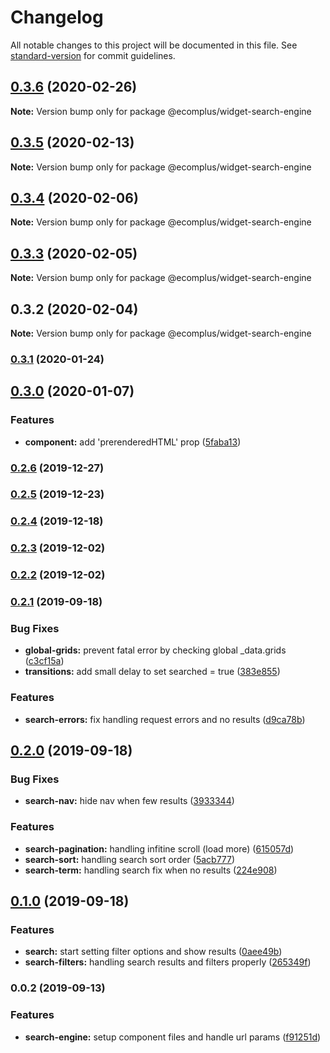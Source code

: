 # Changelog

All notable changes to this project will be documented in this file. See [standard-version](https://github.com/conventional-changelog/standard-version) for commit guidelines.

## [0.3.6](https://github.com/ecomplus/storefront/compare/@ecomplus/widget-search-engine@0.3.5...@ecomplus/widget-search-engine@0.3.6) (2020-02-26)

**Note:** Version bump only for package @ecomplus/widget-search-engine





## [0.3.5](https://github.com/ecomplus/storefront/compare/@ecomplus/widget-search-engine@0.3.4...@ecomplus/widget-search-engine@0.3.5) (2020-02-13)

**Note:** Version bump only for package @ecomplus/widget-search-engine





## [0.3.4](https://github.com/ecomclub/storefront/compare/@ecomplus/widget-search-engine@0.3.3...@ecomplus/widget-search-engine@0.3.4) (2020-02-06)

**Note:** Version bump only for package @ecomplus/widget-search-engine





## [0.3.3](https://github.com/ecomclub/storefront/compare/@ecomplus/widget-search-engine@0.3.2...@ecomplus/widget-search-engine@0.3.3) (2020-02-05)

**Note:** Version bump only for package @ecomplus/widget-search-engine





## 0.3.2 (2020-02-04)

**Note:** Version bump only for package @ecomplus/widget-search-engine


### [0.3.1](https://github.com/ecomclub/widget-search-engine/compare/v0.3.0...v0.3.1) (2020-01-24)

## [0.3.0](https://github.com/ecomclub/widget-search-engine/compare/v0.2.6...v0.3.0) (2020-01-07)


### Features

* **component:** add 'prerenderedHTML' prop ([5faba13](https://github.com/ecomclub/widget-search-engine/commit/5faba1394f71b6000cb891ed495389e3cbd900d1))

### [0.2.6](https://github.com/ecomclub/widget-search-engine/compare/v0.2.5...v0.2.6) (2019-12-27)

### [0.2.5](https://github.com/ecomclub/widget-search-engine/compare/v0.2.4...v0.2.5) (2019-12-23)

### [0.2.4](https://github.com/ecomclub/widget-search-engine/compare/v0.2.3...v0.2.4) (2019-12-18)

### [0.2.3](https://github.com/ecomclub/widget-search-engine/compare/v0.2.2...v0.2.3) (2019-12-02)

### [0.2.2](https://github.com/ecomclub/widget-search-engine/compare/v0.2.1...v0.2.2) (2019-12-02)

### [0.2.1](https://github.com/ecomclub/widget-search-engine/compare/v0.2.0...v0.2.1) (2019-09-18)


### Bug Fixes

* **global-grids:** prevent fatal error by checking global _data.grids ([c3cf15a](https://github.com/ecomclub/widget-search-engine/commit/c3cf15a))
* **transitions:** add small delay to set searched = true ([383e855](https://github.com/ecomclub/widget-search-engine/commit/383e855))


### Features

* **search-errors:** fix handling request errors and no results ([d9ca78b](https://github.com/ecomclub/widget-search-engine/commit/d9ca78b))

## [0.2.0](https://github.com/ecomclub/widget-search-engine/compare/v0.1.0...v0.2.0) (2019-09-18)


### Bug Fixes

* **search-nav:** hide nav when few results ([3933344](https://github.com/ecomclub/widget-search-engine/commit/3933344))


### Features

* **search-pagination:** handling infitine scroll (load more) ([615057d](https://github.com/ecomclub/widget-search-engine/commit/615057d))
* **search-sort:** handling search sort order ([5acb777](https://github.com/ecomclub/widget-search-engine/commit/5acb777))
* **search-term:** handling search fix when no results ([224e908](https://github.com/ecomclub/widget-search-engine/commit/224e908))

## [0.1.0](https://github.com/ecomclub/widget-search-engine/compare/v0.0.2...v0.1.0) (2019-09-18)


### Features

* **search:** start setting filter options and show results ([0aee49b](https://github.com/ecomclub/widget-search-engine/commit/0aee49b))
* **search-filters:** handling search results and filters properly ([265349f](https://github.com/ecomclub/widget-search-engine/commit/265349f))

### 0.0.2 (2019-09-13)


### Features

* **search-engine:** setup component files and handle url params ([f91251d](https://github.com/ecomclub/widget-search-engine/commit/f91251d))
